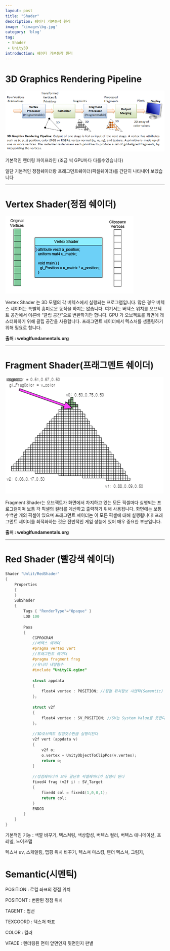 ```yaml
---
layout: post
title: "Shader"
description: 쉐이더 기본동작 원리
image: '\images\bg.jpg'
category: 'blog'
tag:
 - Shader
 - Unity3D
introduction: 쉐이더 기본동작 원리
---
```


# 3D Graphics Rendering Pipeline

![pipeline](\images\pipeline.png)

기본적인 렌더링 파이프라인 (조금 씩 GPU마다 다를수있습니다)

일단 기본적인 정점쉐이더랑 프래그먼트쉐이더(픽셀쉐이더)를 간단히 나타내어 보겠습니다

------



# Vertex Shader(정점 쉐이더)



![vertex-shader-anim](\images\vertex-shader-anim.gif)

Vertex Shader 는 3D 모델의 각 버텍스에서 실행되는 프로그램입니다. 많은 경우 버텍스 셰이더는 특별히 흥미로운 동작을 하지는 않습니다. 여기서는 버텍스 위치를 오브젝트 공간에서 이른바 “클립 공간”으로 변환하기만 합니다. GPU 가 오브젝트를 화면에 래스터화하기 위해 클립 공간을 사용합니다. 프래그먼트 셰이더에서 텍스처를 샘플링하기 위해 필요로 합니다.

**출처 : webglfundamentals.org**

------



# Fragment Shader(프래그멘트 쉐이더)

![fragmentAnim](\images\fragmentAnim.gif)

Fragment Shader는 오브젝트가 화면에서 차지하고 있는 모든 픽셀마다 실행되는 프로그램이며 보통 각 픽셀의 컬러를 계산하고 출력하기 위해 사용됩니다. 화면에는 보통 수백만 개의 픽셀이 있으며 프래그먼트 셰이더는 이 모든 픽셀에 대해 실행됩니다! 프래그먼트 셰이더를 최적화하는 것은 전반적인 게임 성능에 있어 매우 중요한 부분입니다.

**출처 : webglfundamentals.org**

------



# Red Shader (빨강색 쉐이더)

```c++
Shader "Unlit/RedShader"
{
	Properties
	{	
	}
	SubShader
	{
		Tags { "RenderType"="Opaque" }
		LOD 100

		Pass
		{
			CGPROGRAM
			//버텍스 쉐이더
			#pragma vertex vert
			//프래그먼트 쉐이더
			#pragma fragment frag
			//유니티 내장함수
			#include "UnityCG.cginc"

			struct appdata
			{
				float4 vertex : POSITION; //정점 위치정보 시멘틱(Sementic)
			};

			struct v2f
			{
				float4 vertex : SV_POSITION; //SV는 System Value를 뜻한다
			};
            
			//3D오브젝트 정점갯수만큼 실행이된다
			v2f vert (appdata v)
			{
				v2f o;
				o.vertex = UnityObjectToClipPos(v.vertex);				
				return o;
			}
            
			//정점쉐이더가 모두 끝난후 픽셀쉐이더가 실행이 된다
			fixed4 frag (v2f i) : SV_Target
			{
				fixed4 col = fixed4(1,0,0,1);
				return col;
			}
			ENDCG
		}
	}
}
```



기본적인 기능 : 색깔 바꾸기, 텍스쳐링,  색상합성,  버텍스 컬러, 버텍스 애니메이션,  프레넬,  노이즈맵

텍스쳐 uv,  스케일링,  맵핑 위치 바꾸기, 텍스쳐 마스킹,  렌더 텍스쳐, 그림자, 



# Semantic(시멘틱)

POSITION : 로컬 좌표의  정점 위치

POSITONT : 변환된 정점 위치

TAGENT : 법선

TEXCOORD : 텍스쳐 좌표

COLOR :  컬러

VFACE : 렌더링된 면이 앞면인지 뒷면인지 판별

